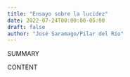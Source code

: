 ```yaml
---
title: "Ensayo sobre la lucidez"
date: 2022-07-24T00:00:00-05:00
draft: false
author: "José Saramago/Pilar del Río"
---
```


SUMMARY

<!--more-->

CONTENT